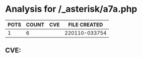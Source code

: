 # Analysis for /_asterisk/a7a.php
| POTS | COUNT | CVE | FILE CREATED |
|---|---|---|---|
| 1 | 6 | | 220110-033754 |

## CVE: 
